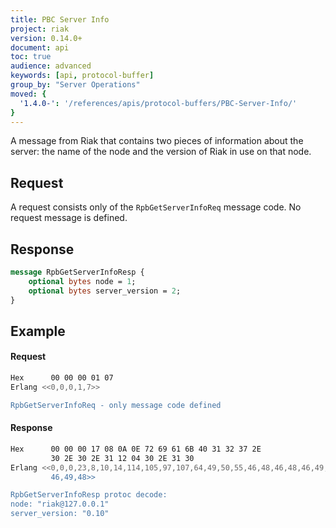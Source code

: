 ```yaml
---
title: PBC Server Info
project: riak
version: 0.14.0+
document: api
toc: true
audience: advanced
keywords: [api, protocol-buffer]
group_by: "Server Operations"
moved: {
  '1.4.0-': '/references/apis/protocol-buffers/PBC-Server-Info/'
}
---
```


A message from Riak that contains two pieces of information about the
server: the name of the node and the version of Riak in use on that
node.

## Request

A request consists only of the `RpbGetServerInfoReq` message code. No
request message is defined.

## Response

```protobuf
message RpbGetServerInfoResp {
    optional bytes node = 1;
    optional bytes server_version = 2;
}
```

## Example

#### Request

```bash
Hex      00 00 00 01 07
Erlang <<0,0,0,1,7>>

RpbGetServerInfoReq - only message code defined
```

#### Response

```bash
Hex      00 00 00 17 08 0A 0E 72 69 61 6B 40 31 32 37 2E
         30 2E 30 2E 31 12 04 30 2E 31 30
Erlang <<0,0,0,23,8,10,14,114,105,97,107,64,49,50,55,46,48,46,48,46,49,18,4,48,
         46,49,48>>

RpbGetServerInfoResp protoc decode:
node: "riak@127.0.0.1"
server_version: "0.10"
```
